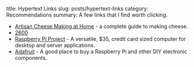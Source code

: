 title: Hypertext Links 
slug: posts/hypertext-links
category: Recommendations
summary: A few links that I find worth clicking.

- [Artisan Cheese Making at Home](https://www.amazon.com/Artisan-Cheese-Making-Home-World-Class/dp/1607740087) - a complete guide to making cheese.
- [2600](https://www.2600.com/Magazine/)
- [Raspberry Pi Project](https://www.raspberrypi.org/) - A versatile, $35, credit card sized computer for desktop and server applications.
- [Adafruit](https://www.adafruit.com/) - A good place to buy a Raspberry Pi and other DIY electronic components.
